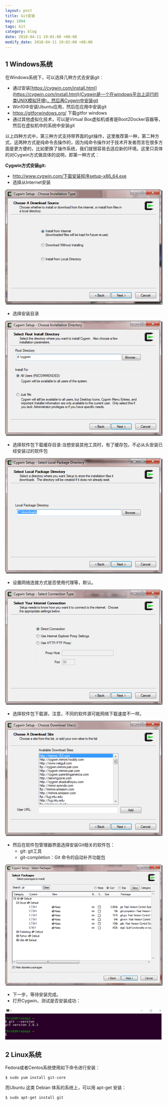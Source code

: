 ```yaml
---
layout: post
title: Git安装
key: 1004
tags: Git
category: blog
date: 2018-04-11 19:01:00 +08:00
modify_date: 2018-04-11 19:02:00 +08:00
---
```


## 1 Windows系统

在Windows系统下，可以选择几种方式去安装git：

- 通过安装[https://cygwin.com/install.html](https://cygwin.com/install.html)(Cygwin是一个在windows平台上运行的类UNIX模拟环境)，然后再Cygwin中安装git
- Win10中安装Ubuntu应用，然后在应用中安装git
- https://gitforwindows.org/ 下载gitfor windows
- 通过其他虚拟化技术，可以是Virtual Box虚拟机或者是Boot2Docker容器等，然后在虚拟机中的系统中安装git

以上四种方式中，第三种方式支持带界面的git操作，这里推荐第一种，第二种方式，这两种方式是纯命令去操作的，因为纯命令操作对于技术开发者而言在很多方面是更方便的，比如更换了操作系统，我们就很容易去适应新的环境。这里只具体的对Cygwin方式做具体的说明，即第一种方式：

**Cygwin方式安装git:**

- http://www.cygwin.com/下载安装程序setup-x86_64.exe
- 选择从Internet安装

![Install from Internet](https://github.com/yicm/Images/blob/master/blog/git_install_1.png?raw=true)

- 选择安装目录

![选择安装目录](https://github.com/yicm/Images/blob/master/blog/git_install_2.png?raw=true)

- 选择软件包下载缓存目录:当想安装其他工具时，有了缓存包，不必从头安装已经安装过的软件包

![选择软件包下载缓存目录](https://github.com/yicm/Images/blob/master/blog/git_install_3.png?raw=true)

- 设置网络连接方式是否使用代理等，默认。

![](https://github.com/yicm/Images/blob/master/blog/git_install_4.png?raw=true)

- 选择软件包下载源，注意，不同的软件源可能网络下载速度不一样。

![](https://github.com/yicm/Images/blob/master/blog/git_install_5.png?raw=true)

- 然后在软件包管理器界面选择安装Git相关的软件包：
    - git: git工具
    - git-completion：Git 命令的自动补齐功能包

![](https://github.com/yicm/Images/blob/master/blog/git_install_6.png?raw=true)

- 下一步，等待安装完成。
- 打开Cygwin，测试是否安装成功：

![](https://github.com/yicm/Images/blob/master/blog/git_install_7.png?raw=true)

## 2 Linux系统

Fedora或者Centos系统使用如下命令进行安装：

```
$ sudo yum install git-core
```

而Ubuntu 这类 Debian 体系的系统上，可以用 apt-get 安装：

```
$ sudo apt-get install git
```


